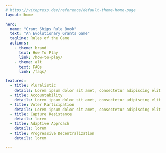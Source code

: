 ```yaml
---
# https://vitepress.dev/reference/default-theme-home-page
layout: home

hero:
  name: "Grant Ships Rule Book"
  text: "An Evolutionary Grants Game"
  tagline: Rules of the Game
  actions:
    - theme: brand
      text: How To Play
      link: /how-to-play/
    - theme: alt
      text: FAQs
      link: /faqs/

features:
  - title: Pluralistic
    details: Lorem ipsum dolor sit amet, consectetur adipiscing elit
  - title: Accountability
    details: Lorem ipsum dolor sit amet, consectetur adipiscing elit
  - title: Voter Participation
    details: Lorem ipsum dolor sit amet, consectetur adipiscing elit
  - title: Capture Resistance
    details: lorem
  - title: Adaptive Approach
    details: lorem
  - title: Progressive Decentralization
    details: lorem

---
```


